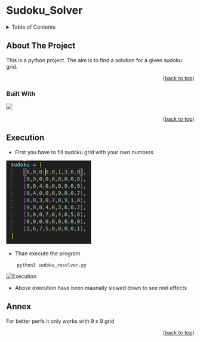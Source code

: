# Sudoku_Solver
<a name="readme-top"></a>

<!-- TABLE OF CONTENTS -->
<details>
  <summary>Table of Contents</summary>
  <ol>
    <li>
      <a href="#about-the-project">About The Project</a>
      <ul>
        <li><a href="#built-with">Built With</a></li>
      </ul>
    </li>
    <li><a href="#Execution">Execution</a></li>
    <li><a href="#Annex">Annex</a></li>
  </ol>
</details>



<!-- ABOUT THE PROJECT -->
## About The Project

This is a python project. The aim is to find a solution for a given sudoku grid.

<p align="right">(<a href="#readme-top">back to top</a>)</p>

### Built With

<img src="https://img.shields.io/badge/python-3670A0?style=for-the-badge&logo=python&logoColor=ffdd54">

<p align="right">(<a href="#readme-top">back to top</a>)</p>

## Execution

* First you have to fill sudoku grid with your own numbers

![Grid](screenshots/sudoku_grid.png)

* Than execute the program
```
	python3 sudoku_resolver.py
```
![Execution](screenshots/execution.gif)
* Above execution have been maunally slowed down to see reel effects
## Annex

For better perfs it only works with 9 x 9 grid

<p align="right">(<a href="#readme-top">back to top</a>)</p>